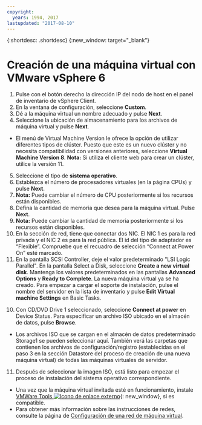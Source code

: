 ```yaml
---
copyright:
  years: 1994, 2017
lastupdated: "2017-08-10"
---
```


{:shortdesc: .shortdesc}
{:new_window: target="_blank"}

# Creación de una máquina virtual con VMware vSphere 6 

1. Pulse con el botón derecho la dirección IP del nodo de host en el panel de inventario de vSphere Client.
2. En la ventana de configuración, seleccione **Custom**.
3. Dé a la máquina virtual un nombre adecuado y pulse **Next**.
4. Seleccione la ubicación de almacenamiento para los archivos de máquina virtual y pulse **Next**.
* El menú de Virtual Machine Version le ofrece la opción de utilizar diferentes tipos de clúster. Puesto que este es un nuevo clúster y no necesita compatibilidad con versiones anteriores, seleccione **Virtual Machine Version 8**. **Nota:** Si utiliza el cliente web para crear un clúster, utilice la versión 11.
5. Seleccione el tipo de **sistema operativo**.
6. Establezca el número de procesadores virtuales (en la página CPUs) y pulse **Next**.
  1. **Nota:** Puede cambiar el número de CPU posteriormente si los recursos están disponibles.
7. Defina la cantidad de memoria que desea para la máquina virtual. Pulse **Next**.
  1. **Nota:** Puede cambiar la cantidad de memoria posteriormente si los recursos están disponibles.
8. En la sección de red, tiene que conectar dos NIC. El NIC 1 es para la red privada y el NIC 2 es para la red pública. El id del tipo de adaptador es “Flexible”. Compruebe que el recuadro de selección “Connect at Power On” esté marcado.
9. En la pantalla SCSI Controller, deje el valor predeterminado "LSI Logic Parallel". En la pantalla Select a Disk, seleccione **Create a new virtual disk**. Mantenga los valores predeterminados en las pantallas **Advanced Options** y **Ready to Complete**. La nueva máquina virtual ya se ha creado. Para empezar a cargar el soporte de instalación, pulse el nombre del servidor en la lista de inventario y pulse **Edit Virtual machine Settings** en Basic Tasks.
<!--* false-->
10. Con CD/DVD Drive 1 seleccionado, seleccione **Connect at power** en Device Status. Para especificar un archivo ISO ubicado en el almacén de datos, pulse **Browse**.
* Los archivos ISO que se cargan en el almacén de datos predeterminado Storage1 se pueden seleccionar aquí. También verá las carpetas que contienen los archivos de configuración/registro (establecidas en el paso 3 en la sección Datastore del proceso de creación de una nueva máquina virtual) de todas las máquinas virtuales de servidor.
11. Después de seleccionar la imagen ISO, está listo para empezar el proceso de instalación del sistema operativo correspondiente.
* Una vez que la máquina virtual invitada esté en funcionamiento, instale [VMWare Tools ![Icono de enlace externo](../../icons/launch-glyph.svg "Icono de enlace externo")](https://kb.vmware.com/s/article/1014294){: new_window}, si es compatible.
* Para obtener más información sobre las instrucciones de redes, consulte la página de [Configuración de una red de máquina virtual](/docs/infrastructure/virtualization/virtual-machine-network-setup.html).
